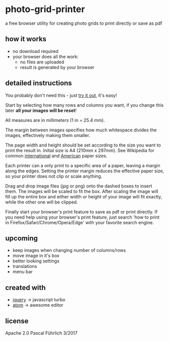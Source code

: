 # photo-grid-printer
a free browser utility for creating photo grids to print directly or save as pdf

## how it works
- no download required
- your browser does all the work:
  * no files are uploaded
  * result is generated by your browser

## detailed instructions
You probably don't need this - just [try it out](https://paxinice.github.io/photo-grid-printer/), it's easy!


Start by selecting how many rows and columns you want, if you change this later **all your images will be reset**!

All measures are in millimeters (1 in = 25.4 mm).

The margin between images specifies how much whitespace divides the images, effectively making them smaller.

The page width and height should be set according to the size you want to print the result in. Initial size is A4 (210mm x 297mm). See Wikipedia for common [international](https://en.wikipedia.org/wiki/Paper_size#Overview:_ISO_paper_sizes) and [American](https://en.wikipedia.org/wiki/Paper_size#Standardized_American_paper_sizes) paper sizes.

Each printer can a only print to a specific area of a paper, leaving a margin along the edges. Setting the printer margin reduces the effective paper size, so your printer does not clip or scale anything.

Drag and drop image files (jpg or png) onto the dashed boxes to insert them. The images will be scaled to fit the box. After scaling the image will fill up the entire box and either width or height of your image will fit exactly, while the other one will be clipped.

Finally start your browser's print feature to save as pdf or print directly. If you need help using your browser's print feature, just search 'how to print in Firefox/Safari/Chrome/Opera/Edge' with your favorite search engine.

## upcoming
- keep images when changing number of columns/rows
- move image in it's box
- better looking settings
- translations
- menu bar

## created with
- [jquery](https://jquery.org/) -> javascript turbo
- [atom](https://atom.io/) -> awesome editor

## license
Apache 2.0
Pascal Führlich 3/2017
